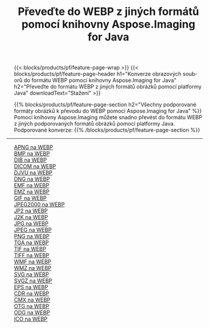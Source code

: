 ﻿---
title: Převeďte do WEBP z jiných formátů pomocí knihovny Aspose.Imaging for Java 
weight: 3920
url: /cs/java/conversion/to/webp 
lang: cs
langdirlevel: 2
locales: zh-hans,ja,it,ru,de,es,fr,nl,id,lt,pl,pt,vi,tr,ko,zh-hant,ar,hi,th,sv,cs,uk,he
description: Pomocí Aspose.Imaging můžete převést do WEBP z jiných formátů pomocí Java
---

{{< blocks/products/pf/feature-page-wrap >}}
{{< blocks/products/pf/feature-page-header h1="Konverze obrazových souborů do formátu WEBP pomocí knihovny Aspose.Imaging for Java" h2="Převeďte do formátu WEBP z jiných formátů obrázků pomocí platformy Java" downloadText="Stažení" >}}


{{% blocks/products/pf/feature-page-section  h2="Všechny podporované formáty obrázků k převodu do WEBP pomocí Aspose.Imaging for Java" %}}
Pomocí knihovny Aspose.Imaging můžete snadno převést do formátu WEBP z jiných podporovaných formátů obrázků pomocí platformy Java.
<br/>
Podporované konverze:
{{% /blocks/products/pf/feature-page-section %}}
<div class="container-fluid productfamilypage bg-gray">
    <div class="convertypes bg-gray agp-content section">
        <div class="container">
		<hr style="margin-left:-20px;"/>
		<div class="row other-converters">
		    <div class='col-md-2 other-converter remove-lp remove-rp'><a href="/imaging/cs/java/conversion/apng-to-webp" >APNG na WEBP</a></div>
<div class='col-md-2 other-converter remove-lp remove-rp'><a href="/imaging/cs/java/conversion/bmp-to-webp" >BMP na WEBP</a></div>
<div class='col-md-2 other-converter remove-lp remove-rp'><a href="/imaging/cs/java/conversion/dib-to-webp" >DIB na WEBP</a></div>
<div class='col-md-2 other-converter remove-lp remove-rp'><a href="/imaging/cs/java/conversion/dicom-to-webp" >DICOM na WEBP</a></div>
<div class='col-md-2 other-converter remove-lp remove-rp'><a href="/imaging/cs/java/conversion/djvu-to-webp" >DJVU na WEBP</a></div>
<div class='col-md-2 other-converter remove-lp remove-rp'><a href="/imaging/cs/java/conversion/dng-to-webp" >DNG na WEBP</a></div>
<div class='col-md-2 other-converter remove-lp remove-rp'><a href="/imaging/cs/java/conversion/emf-to-webp" >EMF na WEBP</a></div>
<div class='col-md-2 other-converter remove-lp remove-rp'><a href="/imaging/cs/java/conversion/emz-to-webp" >EMZ na WEBP</a></div>
<div class='col-md-2 other-converter remove-lp remove-rp'><a href="/imaging/cs/java/conversion/gif-to-webp" >GIF na WEBP</a></div>
<div class='col-md-2 other-converter remove-lp remove-rp'><a href="/imaging/cs/java/conversion/jpeg2000-to-webp" >JPEG2000 na WEBP</a></div>
<div class='col-md-2 other-converter remove-lp remove-rp'><a href="/imaging/cs/java/conversion/jp2-to-webp" >JP2 na WEBP</a></div>
<div class='col-md-2 other-converter remove-lp remove-rp'><a href="/imaging/cs/java/conversion/j2k-to-webp" >J2K na WEBP</a></div>
<div class='col-md-2 other-converter remove-lp remove-rp'><a href="/imaging/cs/java/conversion/jpg-to-webp" >JPG na WEBP</a></div>
<div class='col-md-2 other-converter remove-lp remove-rp'><a href="/imaging/cs/java/conversion/jpeg-to-webp" >JPEG na WEBP</a></div>
<div class='col-md-2 other-converter remove-lp remove-rp'><a href="/imaging/cs/java/conversion/png-to-webp" >PNG na WEBP</a></div>
<div class='col-md-2 other-converter remove-lp remove-rp'><a href="/imaging/cs/java/conversion/tga-to-webp" >TGA na WEBP</a></div>
<div class='col-md-2 other-converter remove-lp remove-rp'><a href="/imaging/cs/java/conversion/tif-to-webp" >TIF na WEBP</a></div>
<div class='col-md-2 other-converter remove-lp remove-rp'><a href="/imaging/cs/java/conversion/tiff-to-webp" >TIFF na WEBP</a></div>
<div class='col-md-2 other-converter remove-lp remove-rp'><a href="/imaging/cs/java/conversion/wmf-to-webp" >WMF na WEBP</a></div>
<div class='col-md-2 other-converter remove-lp remove-rp'><a href="/imaging/cs/java/conversion/wmz-to-webp" >WMZ na WEBP</a></div>
<div class='col-md-2 other-converter remove-lp remove-rp'><a href="/imaging/cs/java/conversion/svg-to-webp" >SVG na WEBP</a></div>
<div class='col-md-2 other-converter remove-lp remove-rp'><a href="/imaging/cs/java/conversion/svgz-to-webp" >SVGZ na WEBP</a></div>
<div class='col-md-2 other-converter remove-lp remove-rp'><a href="/imaging/cs/java/conversion/eps-to-webp" >EPS na WEBP</a></div>
<div class='col-md-2 other-converter remove-lp remove-rp'><a href="/imaging/cs/java/conversion/cdr-to-webp" >CDR na WEBP</a></div>
<div class='col-md-2 other-converter remove-lp remove-rp'><a href="/imaging/cs/java/conversion/cmx-to-webp" >CMX na WEBP</a></div>
<div class='col-md-2 other-converter remove-lp remove-rp'><a href="/imaging/cs/java/conversion/otg-to-webp" >OTG na WEBP</a></div>
<div class='col-md-2 other-converter remove-lp remove-rp'><a href="/imaging/cs/java/conversion/odg-to-webp" >ODG na WEBP</a></div>
<div class='col-md-2 other-converter remove-lp remove-rp'><a href="/imaging/cs/java/conversion/ico-to-webp" >ICO na WEBP</a></div>
                </div>
        </div>
    </div>
</div>
<br/>

